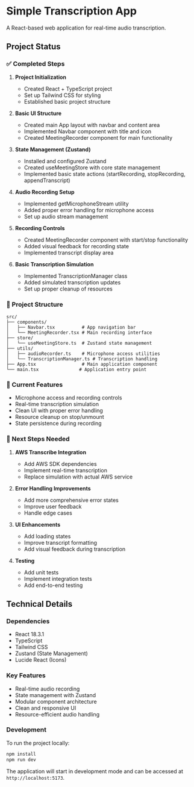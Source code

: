 # Simple Transcription App

A React-based web application for real-time audio transcription.

## Project Status

### ✅ Completed Steps

1. **Project Initialization**
   - Created React + TypeScript project
   - Set up Tailwind CSS for styling
   - Established basic project structure

2. **Basic UI Structure**
   - Created main App layout with navbar and content area
   - Implemented Navbar component with title and icon
   - Created MeetingRecorder component for main functionality

3. **State Management (Zustand)**
   - Installed and configured Zustand
   - Created useMeetingStore with core state management
   - Implemented basic state actions (startRecording, stopRecording, appendTranscript)

4. **Audio Recording Setup**
   - Implemented getMicrophoneStream utility
   - Added proper error handling for microphone access
   - Set up audio stream management

5. **Recording Controls**
   - Created MeetingRecorder component with start/stop functionality
   - Added visual feedback for recording state
   - Implemented transcript display area

6. **Basic Transcription Simulation**
   - Implemented TranscriptionManager class
   - Added simulated transcription updates
   - Set up proper cleanup of resources

### 📝 Project Structure

```
src/
├── components/
│   ├── Navbar.tsx          # App navigation bar
│   └── MeetingRecorder.tsx # Main recording interface
├── store/
│   └── useMeetingStore.ts  # Zustand state management
├── utils/
│   ├── audioRecorder.ts    # Microphone access utilities
│   └── TranscriptionManager.ts # Transcription handling
├── App.tsx                 # Main application component
└── main.tsx               # Application entry point
```

### 🔧 Current Features

- Microphone access and recording controls
- Real-time transcription simulation
- Clean UI with proper error handling
- Resource cleanup on stop/unmount
- State persistence during recording

### 🚧 Next Steps Needed

1. **AWS Transcribe Integration**
   - Add AWS SDK dependencies
   - Implement real-time transcription
   - Replace simulation with actual AWS service

2. **Error Handling Improvements**
   - Add more comprehensive error states
   - Improve user feedback
   - Handle edge cases

3. **UI Enhancements**
   - Add loading states
   - Improve transcript formatting
   - Add visual feedback during transcription

4. **Testing**
   - Add unit tests
   - Implement integration tests
   - Add end-to-end testing

## Technical Details

### Dependencies

- React 18.3.1
- TypeScript
- Tailwind CSS
- Zustand (State Management)
- Lucide React (Icons)

### Key Features

- Real-time audio recording
- State management with Zustand
- Modular component architecture
- Clean and responsive UI
- Resource-efficient audio handling

### Development

To run the project locally:

```bash
npm install
npm run dev
```

The application will start in development mode and can be accessed at `http://localhost:5173`.